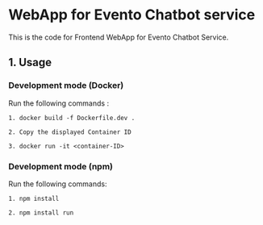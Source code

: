 # WebApp for Evento Chatbot service

This is the code for Frontend WebApp for Evento Chatbot Service.

## 1. Usage
### Development mode (Docker)
Run the following commands :

```1. docker build -f Dockerfile.dev .```

```2. Copy the displayed Container ID```

```3. docker run -it <container-ID>```

### Development mode (npm)
Run the following commands: 

```1. npm install```

```2. npm install run```
